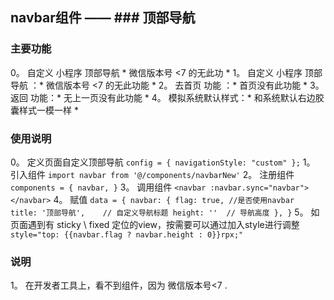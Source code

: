 ## navbar组件 —— ### 顶部导航
### 主要功能
0。 自定义 小程序 顶部导航 * 微信版本号 <7 的无此功 *
1。 自定义 小程序 顶部导航 ：* 微信版本号 <7 的无此功能 *
2。 去首页 功能 ：* 首页没有此功能 *
3。 返回 功能：* 无上一页没有此功能 *
4。 模拟系统默认样式：* 和系统默认右边胶囊样式一模一样 *
### 使用说明
0。 定义页面自定义顶部导航
`config = { navigationStyle: "custom" };`
1。 引入组件
`import navbar from '@/components/navbarNew'`
2。 注册组件
`components = {	navbar, }`
3。 调用组件
`<navbar :navbar.sync="navbar"></navbar>`
4。 赋值
`
data = {
		navbar: {
			flag: true, //是否使用navbar
      title: '顶部导航',	// 自定义导航标题
     	height: ''	// 导航高度
    },
}
`
5。 如页面遇到有 sticky \ fixed 定位的view，按需要可以通过加入style进行调整
`style="top: {{navbar.flag ? navbar.height : 0}}rpx;"`
### 说明
1。 在开发者工具上，看不到组件，因为 微信版本号<7 .
